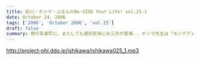 ```yaml
---
title: 石川・ホンマ・ぶるんのBe-SIDE Your Life! vol.25-1
date: October 24, 2006
tags: ['2006', 'October 2006', 'vol.25']
draft: false
summary: 雨の有楽町に、またしても遅刻気味にお三方が登場．．．ホンマ先生は「モンテディオ山形」のスタジアムマフラー（タオル？）を巻いて堂々の入場。今回は25回目の配信のビーサイ。普通、ラジオ番組だと、特別番組とかで半年に一回くらいはお休みだとか、パーソナリティが夏休みをとったりするものなのですが．．．当番組は一切のお休みなし！！これからもガンガンにレギュラー配信していきますので、どーぞよろしくお願い致します。（あ、ディレクターのワタクシは休みましたが．．．）NAMAE
---
```


http://project-phi.ddo.jp/ishikawa/ishikawa025_1.mp3
